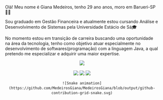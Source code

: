 <p>Olá! Meu nome é Giana Medeiros, tenho 29 ano anos, moro em Barueri-SP🙋‍♀️</p> 
<p>
    Sou graduado em Gestão Financeira e atualmente estou cursando Análise e Desenvolvimento de Sistemas pela Universidade Estácio de Sá🎓 </p>
    
    
  <p>
    No momento estou em transição de carreira buscando uma oportunidade na área da tecnologia, tenho como objetivo atuar especialmente no desenvolvimento 
    de softwares(programação) com a linguagem Java, a qual pretendo me especializar e adquirir uma maior expertise. 
    
    
   
  
   
  </p>


<div align="center">
  <a href="https://github.com/MedeirosGiana"><img height="180em" src="https://github-readme-stats.vercel.app/api?username=MedeirosGiana&show_icons=true&theme=dracula&include_all_commits=true&count_private=true"/>
  
  <a href = "mailto:gianamedeiros.00510@gmail.com"><img src="https://img.shields.io/badge/-Gmail-%23333?style=for-the-badge&logo=gmail&logoColor=white" target="_blank"></a>
  <a href="https://www.linkedin.com/in/giana-medeiros-57147a18b/" target="_blank"><img src="https://img.shields.io/badge/-LinkedIn-%230077B5?style=for-the-badge&logo=linkedin&logoColor=white" target="_blank"></a> 
  <a href="https://instagram.com/gianalaura5" target="_blank"><img src="https://img.shields.io/badge/-Instagram-%23E4405F?style=for-the-badge&logo=instagram&logoColor=white" target="_blank"></a>
    
    ![Snake animation](https://github.com/MedeirosGiana/MedeirosGiana/blob/output/github-contribution-grid-snake.svg)

    



 
